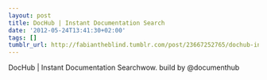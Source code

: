 ```yaml
---
layout: post
title: DocHub | Instant Documentation Search
date: '2012-05-24T13:41:30+02:00'
tags: []
tumblr_url: http://fabiantheblind.tumblr.com/post/23667252765/dochub-instant-documentation-search
---
```

DocHub | Instant Documentation Searchwow. build by @documenthub
